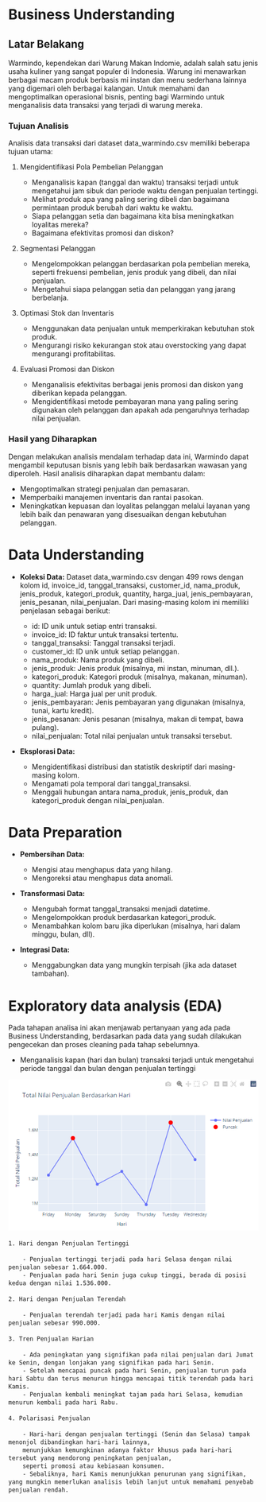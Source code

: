 <h1> Business Understanding </h1>

<h2> Latar Belakang </h2>

Warmindo, kependekan dari Warung Makan Indomie, adalah salah satu jenis usaha kuliner yang sangat populer di Indonesia. Warung ini menawarkan berbagai macam produk berbasis mi instan dan menu sederhana lainnya yang digemari oleh berbagai kalangan. Untuk memahami dan mengoptimalkan operasional bisnis, penting bagi Warmindo untuk menganalisis data transaksi yang terjadi di warung mereka.

<h3> Tujuan Analisis </h3>

Analisis data transaksi dari dataset data_warmindo.csv memiliki beberapa tujuan utama:

1. Mengidentifikasi Pola Pembelian Pelanggan
    - Menganalisis kapan (tanggal dan waktu) transaksi terjadi untuk mengetahui jam sibuk dan periode waktu dengan penjualan tertinggi.
    - Melihat produk apa yang paling sering dibeli dan bagaimana permintaan produk berubah dari waktu ke waktu.
    - Siapa pelanggan setia dan bagaimana kita bisa meningkatkan loyalitas mereka?
    - Bagaimana efektivitas promosi dan diskon?

2. Segmentasi Pelanggan
    - Mengelompokkan pelanggan berdasarkan pola pembelian mereka, seperti frekuensi pembelian, jenis produk yang dibeli, dan nilai penjualan.
    - Mengetahui siapa pelanggan setia dan pelanggan yang jarang berbelanja.

3. Optimasi Stok dan Inventaris
    - Menggunakan data penjualan untuk memperkirakan kebutuhan stok produk.
    - Mengurangi risiko kekurangan stok atau overstocking yang dapat mengurangi profitabilitas.

4. Evaluasi Promosi dan Diskon
    - Menganalisis efektivitas berbagai jenis promosi dan diskon yang diberikan kepada pelanggan.
    - Mengidentifikasi metode pembayaran mana yang paling sering digunakan oleh pelanggan dan apakah ada pengaruhnya terhadap nilai penjualan.

<h3> Hasil yang Diharapkan </h3>

Dengan melakukan analisis mendalam terhadap data ini, Warmindo dapat mengambil keputusan bisnis yang lebih baik berdasarkan wawasan yang diperoleh. Hasil analisis diharapkan dapat membantu dalam:

- Mengoptimalkan strategi penjualan dan pemasaran.
- Memperbaiki manajemen inventaris dan rantai pasokan.
- Meningkatkan kepuasan dan loyalitas pelanggan melalui layanan yang lebih baik dan penawaran yang disesuaikan dengan kebutuhan pelanggan.

<h1> Data Understanding </h1>

- **Koleksi Data:** Dataset data_warmindo.csv dengan 499 rows dengan kolom id, invoice_id, tanggal_transaksi, customer_id, nama_produk, jenis_produk, kategori_produk, quantity, harga_jual, jenis_pembayaran, jenis_pesanan, nilai_penjualan. Dari masing-masing kolom ini memiliki penjelasan sebagai berikut:

    - id: ID unik untuk setiap entri transaksi.
    - invoice_id: ID faktur untuk transaksi tertentu.
    - tanggal_transaksi: Tanggal transaksi terjadi.
    - customer_id: ID unik untuk setiap pelanggan.
    - nama_produk: Nama produk yang dibeli.
    - jenis_produk: Jenis produk (misalnya, mi instan, minuman, dll.).
    - kategori_produk: Kategori produk (misalnya, makanan, minuman).
    - quantity: Jumlah produk yang dibeli.
    - harga_jual: Harga jual per unit produk.
    - jenis_pembayaran: Jenis pembayaran yang digunakan (misalnya, tunai, kartu kredit).
    - jenis_pesanan: Jenis pesanan (misalnya, makan di tempat, bawa pulang).
    - nilai_penjualan: Total nilai penjualan untuk transaksi tersebut.

- **Eksplorasi Data:**
    - Mengidentifikasi distribusi dan statistik deskriptif dari masing-masing kolom.
    - Mengamati pola temporal dari tanggal_transaksi.
    - Menggali hubungan antara nama_produk, jenis_produk, dan kategori_produk dengan nilai_penjualan.

<h1> Data Preparation </h1>

- **Pembersihan Data:**
    - Mengisi atau menghapus data yang hilang.
    - Mengoreksi atau menghapus data anomali.

- **Transformasi Data:**
    - Mengubah format tanggal_transaksi menjadi datetime.
    - Mengelompokkan produk berdasarkan kategori_produk.
    - Menambahkan kolom baru jika diperlukan (misalnya, hari dalam minggu, bulan, dll).

- **Integrasi Data:**
    - Menggabungkan data yang mungkin terpisah (jika ada dataset tambahan).  

<h1> Exploratory data analysis (EDA) </h1>

Pada tahapan analisa ini akan menjawab pertanyaan yang ada pada Business Understanding, berdasarkan pada data yang sudah dilakukan pengecekan dan proses cleaning pada tahap sebelumnya.

- Menganalisis kapan (hari dan bulan) transaksi terjadi untuk mengetahui periode tanggal dan bulan dengan penjualan tertinggi

![Penjualan Harian](image_visual/Penjualan_Harian.png)

    1. Hari dengan Penjualan Tertinggi
    
        - Penjualan tertinggi terjadi pada hari Selasa dengan nilai penjualan sebesar 1.664.000.
        - Penjualan pada hari Senin juga cukup tinggi, berada di posisi kedua dengan nilai 1.536.000.
    
    2. Hari dengan Penjualan Terendah
    
        - Penjualan terendah terjadi pada hari Kamis dengan nilai penjualan sebesar 990.000.
    
    3. Tren Penjualan Harian
    
        - Ada peningkatan yang signifikan pada nilai penjualan dari Jumat ke Senin, dengan lonjakan yang signifikan pada hari Senin.
        - Setelah mencapai puncak pada hari Senin, penjualan turun pada hari Sabtu dan terus menurun hingga mencapai titik terendah pada hari Kamis.
        - Penjualan kembali meningkat tajam pada hari Selasa, kemudian menurun kembali pada hari Rabu.
    
    4. Polarisasi Penjualan
    
        - Hari-hari dengan penjualan tertinggi (Senin dan Selasa) tampak menonjol dibandingkan hari-hari lainnya, 
        menunjukkan kemungkinan adanya faktor khusus pada hari-hari tersebut yang mendorong peningkatan penjualan, 
        seperti promosi atau kebiasaan konsumen.
        - Sebaliknya, hari Kamis menunjukkan penurunan yang signifikan, yang mungkin memerlukan analisis lebih lanjut untuk memahami penyebab penjualan rendah.